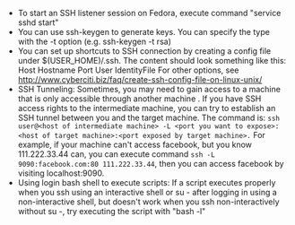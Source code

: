 - To start an SSH listener session on Fedora, execute command "service sshd start"
- You can use ssh-keygen to generate keys. You can specify the type with the -t option (e.g. ssh-keygen -t rsa)
- You can set up shortcuts to SSH connection by creating a config file under $(USER_HOME)/.ssh. The content should look something like this:
    Host <name of shortcut>
        Hostname <ip or domain name of host>
        Port <port to which you wish to connect>
        User <user name you will use to connect>
        IdentityFile <path to private key that pairs with the public key you registered with the host>
    For other options, see http://www.cyberciti.biz/faq/create-ssh-config-file-on-linux-unix/
- SSH Tunneling: Sometimes, you may need to gain access to a machine that is only accessible through another machine . If you have SSH access rights to the intermediate machine, you can try to establish an SSH tunnel between you and the target machine. The command is: ```ssh user@<host of intermediate machine> -L <port you want to expose>:<host of target machine>:<port exposed by target machine>.``` For example, if your machine can't access facebook, but you know 111.222.33.44 can, you can execute command ```ssh -L 9090:facebook.com:80 111.222.33.44```, then you can access facebook by visiting localhost:9090. 
- Using login bash shell to execute scripts: If a script executes properly when you ssh using an interactive shell or su - after logging in using a non-interactive shell, but doesn't work when you ssh non-interactively without su -, try executing the script with "bash -l"